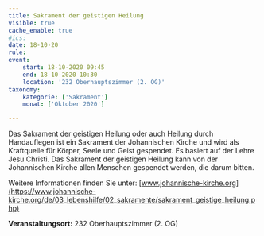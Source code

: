 ```yaml
---
title: Sakrament der geistigen Heilung
visible: true
cache_enable: true
#ics: 
date: 18-10-20
rule: 
event:
	start: 18-10-2020 09:45
	end: 18-10-2020 10:30
	location: '232 Oberhauptszimmer (2. OG)'
taxonomy:
	kategorie: ['Sakrament']
	monat: ['Oktober 2020']

---
```

Das Sakrament der geistigen Heilung oder auch Heilung durch Handauflegen ist ein Sakrament der Johannischen Kirche und wird als Kraftquelle für Körper, Seele und Geist gespendet. Es basiert auf der Lehre Jesu Christi. Das Sakrament der geistigen Heilung kann von der Johannischen Kirche allen Menschen gespendet werden, die darum bitten.

Weitere Informationen finden Sie unter: [www.johannische-kirche.org](https://www.johannische-kirche.org/de/03_lebenshilfe/02_sakramente/sakrament_geistige_heilung.php)



**Veranstaltungsort:** 232 Oberhauptszimmer (2. OG)

